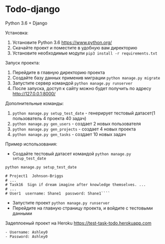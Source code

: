 # Todo-django
Python 3.6 + Django

Установка:
1. Установите Python 3.6 https://www.python.org/
2. Скачайте проект и поместите в удобную вам директорию
3. Установите необходимые модули 
```pip3 install -r requirements.txt```


Запуск проекта:
1. Перейдите в главную директорию проекта
2. Создайте базу данных применив миграции
```python manage.py migrate```
3. Запустите сервер командой
```python manage.py runserver```
4. После запуска, доступ к сайту можно будет получить по адресу http://127.0.0.1:8000/


Дополнительные команды:
1. ```python manage.py setup_test_date``` - генерирует тестовый датасет(1 пользователь 4 проекта 40 задач)
2. ```python manage.py gen_users``` - создает 2 новых пользователя
3. ```python manage.py gen_projects``` - создает 4 новых проекта
4. ```python manage.py gen_tasks``` - создает 10 новых задач

Пример использования:
- Создайте тестовый датасет командой `python manage.py setup_test_date`
```
python manage.py setup_test_date

# Project1  Johnson-Briggs
# ...
# Task16  Sign if dream imagine after knowledge themselves. ...
# ...
# User1  username: Shane1  password: Shane1````
```
- Запустите проект `python manage.py runserver`
- Перейдите на главную страницу проекта, и войдите с тестовыми данными

Задеплоеный проект на Heroku https://test-task-todo.herokuapp.com

~~~~
- Username: Ashley0
- Password: Ashley0